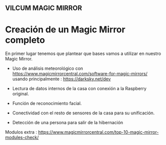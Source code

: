 ## VILCUM MAGIC MIRROR

# Creación de un Magic Mirror completo

En primer lugar tenemos que plantear que bases vamos a utilizar en nuestro Magic Mirror.

- Uso de análisis meteorológico con https://www.magicmirrorcentral.com/software-for-magic-mirrors/  usando principalmente : <https://darksky.net/dev>

- Lectura de datos internos de la casa con conexión a la Raspberry original.

- Función de reconocimiento facial.

- Conectividad con el resto de sensores de la casa para su unificación.

- Detección de una persona para salir de la hibernación

Modulos extra : 
https://www.magicmirrorcentral.com/top-10-magic-mirror-modules-check/
